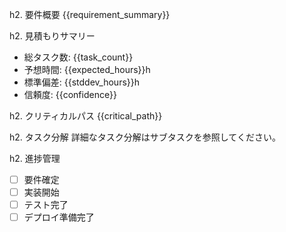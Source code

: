 h2. 要件概要
{{requirement_summary}}

h2. 見積もりサマリー
* 総タスク数: {{task_count}}
* 予想時間: {{expected_hours}}h
* 標準偏差: {{stddev_hours}}h
* 信頼度: {{confidence}}

h2. クリティカルパス
{{critical_path}}

h2. タスク分解
詳細なタスク分解はサブタスクを参照してください。

h2. 進捗管理
* [ ] 要件確定
* [ ] 実装開始
* [ ] テスト完了
* [ ] デプロイ準備完了
